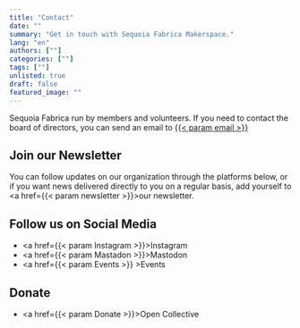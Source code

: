 ```yaml
---
title: "Contact"
date: ""
summary: "Get in touch with Sequoia Fabrica Makerspace."
lang: "en"
authors: [""]
categories: [""]
tags: [""]
unlisted: true
draft: false
featured_image: ""
---
```


Sequoia Fabrica run by members and volunteers. If you need to contact the board of directors, you can send an email to <a href="mailto:{{< param email >}}">{{< param email >}}</a>

## Join our Newsletter

You can follow updates on our organization through the platforms below, or if you want news delivered directly to you on a regular basis, add yourself to <a href={{< param newsletter >}}>our newsletter</a>.


## Follow us on Social Media
<!-- TODO: -->
- <a href={{< param Instagram >}}>Instagram</a>
- <a href={{< param Mastadon >}}>Mastodon</a>
- <a href={{< param Events >}} >Events</a>


## Donate

- <a href={{< param Donate >}}>Open Collective</a>
